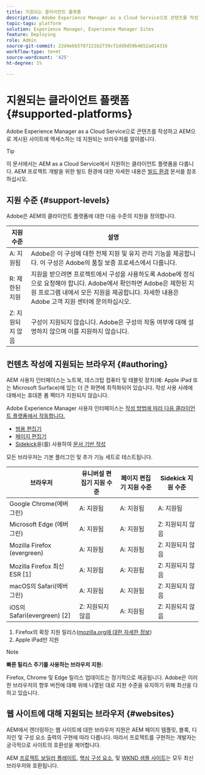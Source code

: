 ```yaml
---
title: 지원되는 클라이언트 플랫폼
description: Adobe Experience Manager as a Cloud Service으로 콘텐츠를 작성하고 AEM으로 게시된 사이트에 액세스하는 데 지원되는 브라우저를 알아봅니다.
topic-tags: platform
solution: Experience Manager, Experience Manager Sites
feature: Deploying
role: Admin
source-git-commit: 22d4e6b5f87221b2739cf1dd9d59b4652a014316
workflow-type: tm+mt
source-wordcount: '425'
ht-degree: 1%

---
```



# 지원되는 클라이언트 플랫폼 {#supported-platforms}

Adobe Experience Manager as a Cloud Service으로 콘텐츠를 작성하고 AEM으로 게시된 사이트에 액세스하는 데 지원되는 브라우저를 알아봅니다.

>[!TIP]
>
>이 문서에서는 AEM as a Cloud Service에서 지원하는 클라이언트 플랫폼을 다룹니다. AEM 프로젝트 개발을 위한 빌드 환경에 대한 자세한 내용은 [빌드 환경](/help/implementing/cloud-manager/getting-access-to-aem-in-cloud/build-environment-details.md) 문서를 참조하십시오.

## 지원 수준 {#support-levels}

Adobe은 AEM의 클라이언트 플랫폼에 대한 다음 수준의 지원을 정의합니다.

| 지원 수준 | 설명 |
|---|---|
| A: 지원됨 | Adobe은 이 구성에 대한 전체 지원 및 유지 관리 기능을 제공합니다. 이 구성은 Adobe의 품질 보증 프로세스에서 다룹니다. |
| R: 제한된 지원 | 지원을 받으려면 프로젝트에서 구성을 사용하도록 Adobe에 정식으로 요청해야 합니다. Adobe에서 확인하면 Adobe은 제한된 지원 프로그램 내에서 모든 지원을 제공합니다. 자세한 내용은 Adobe 고객 지원 센터에 문의하십시오. |
| Z: 지원되지 않음 | 구성이 지원되지 않습니다. Adobe은 구성의 작동 여부에 대해 설명하지 않으며 이를 지원하지 않습니다. |

## 컨텐츠 작성에 지원되는 브라우저 {#authoring}

AEM 사용자 인터페이스는 노트북, 데스크탑 컴퓨터 및 태블릿 장치(예: Apple iPad 또는 Microsoft Surface)에 있는 더 큰 화면에 최적화되어 있습니다. 작성 사용 사례에 대해서는 휴대폰 폼 팩터가 지원되지 않습니다.

Adobe Experience Manager 사용자 인터페이스는 [작성 방법에 따라 다음 클라이언트 플랫폼에서 작동합니다.](/help/edge/authoring-methods.md)

* [범용 편집기](/help/sites-cloud/authoring/universal-editor/authoring.md)
* [페이지 편집기](/help/sites-cloud/authoring/page-editor/introduction.md)
* [Sidekick](/help/edge/docs/sidekick.md)을(를) 사용하여 [문서 기반 작성](/help/edge/docs/authoring.md)

모든 브라우저는 기본 플러그인 및 추가 기능 세트로 테스트됩니다.

| 브라우저 | 유니버설 편집기 지원 수준 | 페이지 편집기 지원 수준 | Sidekick 지원 수준 |
|---|---|---|---|
| Google Chrome(에버그린) | A: 지원됨 | A: 지원됨 | A: 지원됨 |
| Microsoft Edge (에버그린) | A: 지원됨 | A: 지원됨 | Z: 지원되지 않음 |
| Mozilla Firefox (evergreen) | A: 지원됨 | A: 지원됨 | Z: 지원되지 않음 |
| Mozilla Firefox 최신 ESR [1] | A: 지원됨 | A: 지원됨 | Z: 지원되지 않음 |
| macOS의 Safari(에버그린) | A: 지원됨 | A: 지원됨 | Z: 지원되지 않음 |
| iOS의 Safari(evergreen) [2] | Z: 지원되지 않음 | A: 지원됨 | Z: 지원되지 않음 |

1. Firefox의 확장 지원 릴리스([mozilla.org에 대한 자세한 정보](https://www.mozilla.org/en-US/firefox/enterprise/))
1. Apple iPad만 지원

>[!NOTE]
>
>**빠른 릴리스 주기를 사용하는 브라우저 지원:**
>
>Firefox, Chrome 및 Edge 릴리스 업데이트는 정기적으로 제공됩니다. Adobe은 이러한 브라우저의 향후 버전에 대해 위에 나열된 대로 지원 수준을 유지하기 위해 최선을 다하고 있습니다.

## 웹 사이트에 대해 지원되는 브라우저 {#websites}

AEM에서 렌더링하는 웹 사이트에 대한 브라우저 지원은 AEM 페이지 템플릿, 블록, 디자인 및 구성 요소 출력의 구현에 따라 다릅니다. 따라서 프로젝트를 구현하는 개발자는 궁극적으로 사이트의 호환성을 제어합니다.

AEM [프로젝트 보일러 플레이트,](/help/edge/wysiwyg-authoring/edge-dev-getting-started.md#create-github-project) [핵심 구성 요소,](/help/implementing/developing/components/overview.md#aem-core-components) 및 [WKND 샘플 사이트](/help/implementing/developing/introduction/develop-wknd-tutorial.md)는 모두 최신 브라우저와 호환됩니다.
